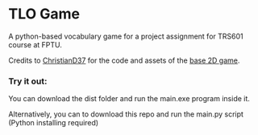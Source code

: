 # TLO Game

A python-based vocabulary game for a project assignment for TRS601 course at FPTU.<br/>

Credits to [ChristianD37](https://github.com/ChristianD37) for the code and assets of the [base 2D game](https://github.com/ChristianD37/YoutubeTutorials/tree/master/Game%20States).<br/>

### Try it out:

You can download the dist folder and run the main.exe program inside it.<br/>

Alternatively, you can to download this repo and run the main.py script (Python installing required)<br/>
